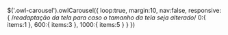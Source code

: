 $('.owl-carousel').owlCarousel({
    loop:true,
    margin:10,
    nav:false,
    responsive:{ /*readaptação da tela para caso o tamanho da tela seja alterado*/
        0:{
            items:1
        },
        600:{
            items:3
        },
        1000:{
            items:5
        }
    }
})